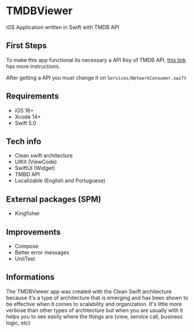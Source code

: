 # TMDBViewer
iOS Application written in Swift with TMDB API

## First Steps

To make this app functional its necessary a API Key of TMDB API, [this link](https://developers.themoviedb.org/3/getting-started/authentication) has more instructions.

After getting a API you must change it on `Services/NetworkConsumer.swift`

## Requirements

- iOS 16+
- Xcode 14+
- Swift 5.0

## Tech info

- Clean swift architecture
- UIKit (ViewCode)
- SwiftUI (Widget)
- TMBD API
- Localizable (English and Portuguese)

## External packages (SPM)
- Kingfisher

## Improvements

- Compose
- Better error messages
- UnitTest

## Informations

The TMDBViewer app was created with the Clean Swift architecture because it's a type of architecture that is emerging and has been shown to be effective when it comes to scalability and organization. It's little more verbose than other types of architecture but when you are usually with it helps you to see easily where the things are (view, service call, business logic, etc)
